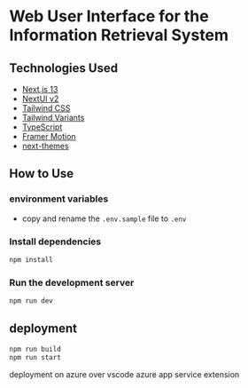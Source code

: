 # Web User Interface for the Information Retrieval System

## Technologies Used

- [Next.js 13](https://nextjs.org/docs/getting-started)
- [NextUI v2](https://nextui.org/)
- [Tailwind CSS](https://tailwindcss.com/)
- [Tailwind Variants](https://tailwind-variants.org)
- [TypeScript](https://www.typescriptlang.org/)
- [Framer Motion](https://www.framer.com/motion/)
- [next-themes](https://github.com/pacocoursey/next-themes)

## How to Use

### environment variables
* copy and rename the `.env.sample` file to `.env`

### Install dependencies

```bash
npm install
```

### Run the development server

```bash
npm run dev
```

## deployment
```bash
npm run build
npm run start
```
deployment on azure over vscode azure app service extension
